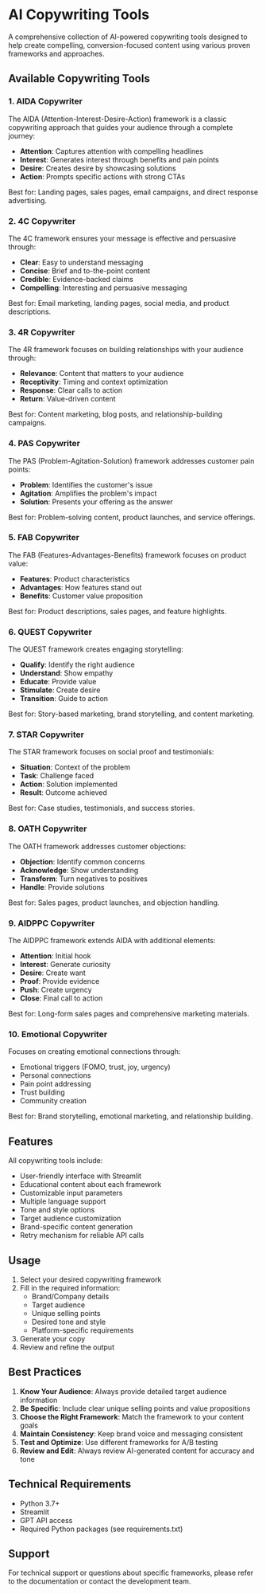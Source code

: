 # AI Copywriting Tools

A comprehensive collection of AI-powered copywriting tools designed to help create compelling, conversion-focused content using various proven frameworks and approaches.

## Available Copywriting Tools

### 1. AIDA Copywriter
The AIDA (Attention-Interest-Desire-Action) framework is a classic copywriting approach that guides your audience through a complete journey:
- **Attention**: Captures attention with compelling headlines
- **Interest**: Generates interest through benefits and pain points
- **Desire**: Creates desire by showcasing solutions
- **Action**: Prompts specific actions with strong CTAs

Best for: Landing pages, sales pages, email campaigns, and direct response advertising.

### 2. 4C Copywriter
The 4C framework ensures your message is effective and persuasive through:
- **Clear**: Easy to understand messaging
- **Concise**: Brief and to-the-point content
- **Credible**: Evidence-backed claims
- **Compelling**: Interesting and persuasive messaging

Best for: Email marketing, landing pages, social media, and product descriptions.

### 3. 4R Copywriter
The 4R framework focuses on building relationships with your audience through:
- **Relevance**: Content that matters to your audience
- **Receptivity**: Timing and context optimization
- **Response**: Clear calls to action
- **Return**: Value-driven content

Best for: Content marketing, blog posts, and relationship-building campaigns.

### 4. PAS Copywriter
The PAS (Problem-Agitation-Solution) framework addresses customer pain points:
- **Problem**: Identifies the customer's issue
- **Agitation**: Amplifies the problem's impact
- **Solution**: Presents your offering as the answer

Best for: Problem-solving content, product launches, and service offerings.

### 5. FAB Copywriter
The FAB (Features-Advantages-Benefits) framework focuses on product value:
- **Features**: Product characteristics
- **Advantages**: How features stand out
- **Benefits**: Customer value proposition

Best for: Product descriptions, sales pages, and feature highlights.

### 6. QUEST Copywriter
The QUEST framework creates engaging storytelling:
- **Qualify**: Identify the right audience
- **Understand**: Show empathy
- **Educate**: Provide value
- **Stimulate**: Create desire
- **Transition**: Guide to action

Best for: Story-based marketing, brand storytelling, and content marketing.

### 7. STAR Copywriter
The STAR framework focuses on social proof and testimonials:
- **Situation**: Context of the problem
- **Task**: Challenge faced
- **Action**: Solution implemented
- **Result**: Outcome achieved

Best for: Case studies, testimonials, and success stories.

### 8. OATH Copywriter
The OATH framework addresses customer objections:
- **Objection**: Identify common concerns
- **Acknowledge**: Show understanding
- **Transform**: Turn negatives to positives
- **Handle**: Provide solutions

Best for: Sales pages, product launches, and objection handling.

### 9. AIDPPC Copywriter
The AIDPPC framework extends AIDA with additional elements:
- **Attention**: Initial hook
- **Interest**: Generate curiosity
- **Desire**: Create want
- **Proof**: Provide evidence
- **Push**: Create urgency
- **Close**: Final call to action

Best for: Long-form sales pages and comprehensive marketing materials.

### 10. Emotional Copywriter
Focuses on creating emotional connections through:
- Emotional triggers (FOMO, trust, joy, urgency)
- Personal connections
- Pain point addressing
- Trust building
- Community creation

Best for: Brand storytelling, emotional marketing, and relationship building.

## Features

All copywriting tools include:
- User-friendly interface with Streamlit
- Educational content about each framework
- Customizable input parameters
- Multiple language support
- Tone and style options
- Target audience customization
- Brand-specific content generation
- Retry mechanism for reliable API calls

## Usage

1. Select your desired copywriting framework
2. Fill in the required information:
   - Brand/Company details
   - Target audience
   - Unique selling points
   - Desired tone and style
   - Platform-specific requirements
3. Generate your copy
4. Review and refine the output

## Best Practices

1. **Know Your Audience**: Always provide detailed target audience information
2. **Be Specific**: Include clear unique selling points and value propositions
3. **Choose the Right Framework**: Match the framework to your content goals
4. **Maintain Consistency**: Keep brand voice and messaging consistent
5. **Test and Optimize**: Use different frameworks for A/B testing
6. **Review and Edit**: Always review AI-generated content for accuracy and tone

## Technical Requirements

- Python 3.7+
- Streamlit
- GPT API access
- Required Python packages (see requirements.txt)

## Support

For technical support or questions about specific frameworks, please refer to the documentation or contact the development team. 